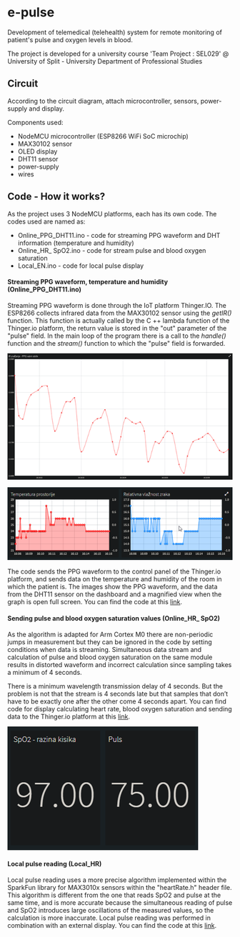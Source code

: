 # e-pulse
Development of telemedical (telehealth) system for remote monitoring of patient's pulse and oxygen levels in blood.

The project is developed for a university course 'Team Project : SEL029' @ University of Split - University Department of Professional Studies

## Circuit
According to the circuit diagram, attach microcontroller, sensors, power-supply and display.

Components used: 
* NodeMCU microcontroller (ESP8266 WiFi SoC microchip)
* MAX30102 sensor
* OLED display
* DHT11 sensor
* power-supply
* wires 

## Code - How it works?
As the project uses 3 NodeMCU platforms, each has its own code. The codes used are named as:
*  Online_PPG_DHT11.ino - code for streaming PPG waveform and DHT information (temperature and humidity)
*  Online_HR_ SpO2.ino - code for stream pulse and blood oxygen saturation
*  Local_EN.ino - code for local pulse display

#### Streaming PPG waveform, temperature and humidity (Online_PPG_DHT11.ino)
Streaming PPG waveform is done through the IoT platform Thinger.IO. The ESP8266 collects infrared data from the MAX30102 sensor using the _getIR()_ function. This function is actually called by the C ++ lambda function of the Thinger.io platform, the return value is stored in the "out" parameter of the "pulse" field. In the main loop of the program there is a call to the _handle()_ function and the _stream()_ function to which the "pulse" field is forwarded.

![PPG-waveform](https://github.com/mateax/e-pulse/blob/main/Online_PPG_DHT11/images%20-%20PPG%20waveform%2C%20temperature%2C%20humidity/PPG%20waveform%20-%20full%20screen.png)

![temperature-and-humidity](https://github.com/mateax/e-pulse/blob/main/Online_PPG_DHT11/images%20-%20PPG%20waveform%2C%20temperature%2C%20humidity/Temperature%20and%20humidity%20-%20dashboard.png)

The code sends the PPG waveform to the control panel of the Thinger.io platform, and sends data on the temperature and humidity of the room in which the patient is. The images show the PPG waveform, and the data from the DHT11 sensor on the dashboard and a magnified view when the graph is open full screen. You can find the code at this [link](https://github.com/mateax/e-pulse/blob/main/Online_PPG_DHT11/Online_PPG_DHT11.ino).


#### Sending pulse and blood oxygen saturation values (Online_HR_ SpO2)
As the algorithm is adapted for Arm Cortex M0 there are non-periodic jumps in measurement but they can be ignored in the code by setting conditions when data is streaming.
Simultaneous data stream and calculation of pulse and blood oxygen saturation on the same module results in distorted waveform and incorrect calculation since sampling takes a minimum of 4 seconds.

There is a minimum wavelength transmission delay of 4 seconds. But the problem is not that the stream is 4 seconds late but that samples that don’t have to be exactly one after the other come 4 seconds apart.
You can find code for display calculating heart rate, blood oxygen saturation and sending data to the Thinger.io platform at this [link](https://github.com/mateax/e-pulse/blob/main/Online_HR__SpO2/Online_HR__SpO2.ino).

![pulse-and-blood-oxygen-saturation](https://github.com/mateax/e-pulse/blob/main/Online_HR__SpO2/images%20-%20pulse%20and%20blood%20oxygen%20saturation/pulse%20and%20blood%20oxygen%20saturation.png)

#### Local pulse reading (Local_HR)
Local pulse reading uses a more precise algorithm implemented within the SparkFun library for MAX3010x sensors within the "heartRate.h" header file. This algorithm is different from the one that reads SpO2 and pulse at the same time, and is more accurate because the simultaneous reading of pulse and SpO2 introduces large oscillations of the measured values, so the calculation is more inaccurate.
Local pulse reading was performed in combination with an external display. You can find the code at this  [link](https://github.com/mateax/e-pulse/blob/main/Local_HR/Local_HR.ino).







